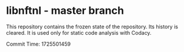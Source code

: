 # libnftnl - master branch

This repository contains the frozen state of the repository.
Its history is cleared. It is used only for static code
analysis with Codacy.

Commit Time: 1725501459